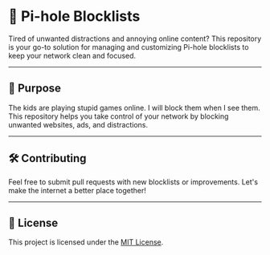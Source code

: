 # 🚫 Pi-hole Blocklists

Tired of unwanted distractions and annoying online content? This repository is your go-to solution for managing and customizing Pi-hole blocklists to keep your network clean and focused.

---

## 🎯 Purpose

The kids are playing stupid games online. I will block them when I see them.  
This repository helps you take control of your network by blocking unwanted websites, ads, and distractions.

---

## 🛠️ Contributing

Feel free to submit pull requests with new blocklists or improvements. Let's make the internet a better place together!

---

## 📜 License

This project is licensed under the [MIT License](LICENSE).
